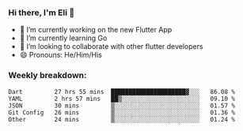 ### Hi there, I'm Eli 👋
- 🔭 I’m currently working on the new Flutter App
- 🌱 I’m currently learning Go
- 🦄 I’m looking to collaborate with other flutter developers
- 😄 Pronouns: He/Him/His

### Weekly breakdown:
<!--START_SECTION:waka-->

```text
Dart         27 hrs 55 mins  █████████████████████▓░░░   86.08 %
YAML         2 hrs 57 mins   ██▒░░░░░░░░░░░░░░░░░░░░░░   09.10 %
JSON         30 mins         ▒░░░░░░░░░░░░░░░░░░░░░░░░   01.57 %
Git Config   26 mins         ▒░░░░░░░░░░░░░░░░░░░░░░░░   01.36 %
Other        24 mins         ▒░░░░░░░░░░░░░░░░░░░░░░░░   01.24 %
```

<!--END_SECTION:waka-->
